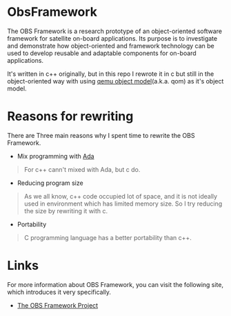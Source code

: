 # ObsFramework

The OBS Framework is a research prototype of an object-oriented software framework for satellite on-board applications. Its purpose is to investigate and demonstrate how object-oriented and framework technology can be used to develop reusable and adaptable components for on-board applications.

It's written in c++ originally, but in this repo I rewrote it in c but still in the object-oriented way with using [qemu object model](https://github.com/Gyumeijie/qemu-object-model)(a.k.a. qom) as it's object model.

# Reasons for rewriting
There are Three main reasons why I spent time to rewrite the OBS Framework.

- Mix programming with [Ada](https://en.wikipedia.org/wiki/Ada_(programming_language))
> For c++ cann't mixed with Ada, but c do.

- Reducing program size 
> As we all know, c++ code occupied lot of space, and it is not ideally used in environment which has limited memory size.
So I try reducing the size by rewriting it with c.

- Portability
> C programming language has a better portability than c++.

# Links
For more information about OBS Framework, you can visit the following site, which introduces it very specifically.

- [The OBS Framework Project](https://www.pnp-software.com/ObsFramework/)
